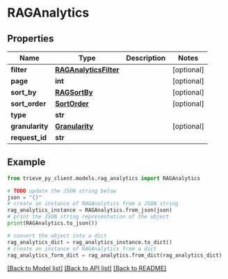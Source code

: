 # RAGAnalytics


## Properties

Name | Type | Description | Notes
------------ | ------------- | ------------- | -------------
**filter** | [**RAGAnalyticsFilter**](RAGAnalyticsFilter.md) |  | [optional] 
**page** | **int** |  | [optional] 
**sort_by** | [**RAGSortBy**](RAGSortBy.md) |  | [optional] 
**sort_order** | [**SortOrder**](SortOrder.md) |  | [optional] 
**type** | **str** |  | 
**granularity** | [**Granularity**](Granularity.md) |  | [optional] 
**request_id** | **str** |  | 

## Example

```python
from trieve_py_client.models.rag_analytics import RAGAnalytics

# TODO update the JSON string below
json = "{}"
# create an instance of RAGAnalytics from a JSON string
rag_analytics_instance = RAGAnalytics.from_json(json)
# print the JSON string representation of the object
print(RAGAnalytics.to_json())

# convert the object into a dict
rag_analytics_dict = rag_analytics_instance.to_dict()
# create an instance of RAGAnalytics from a dict
rag_analytics_form_dict = rag_analytics.from_dict(rag_analytics_dict)
```
[[Back to Model list]](../README.md#documentation-for-models) [[Back to API list]](../README.md#documentation-for-api-endpoints) [[Back to README]](../README.md)


